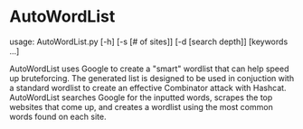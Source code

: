 # AutoWordList
usage: AutoWordList.py [-h] [-s [# of sites]] [-d [search depth]] [keywords ...]

AutoWordList uses Google to create a "smart" wordlist that can help speed up bruteforcing. The generated list is designed to be used in conjuction
with a standard wordlist to create an effective Combinator attack with Hashcat. AutoWordList searches Google for the inputted words, scrapes the
top websites that come up, and creates a wordlist using the most common words found on each site.
